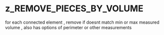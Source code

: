 # z_REMOVE_PIECES_BY_VOLUME

for each connected element , remove if doesnt match min or max measured volume , also has options of perimeter or other measurements

